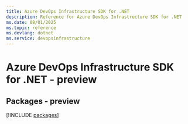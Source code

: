 ```yaml
---
title: Azure DevOps Infrastructure SDK for .NET
description: Reference for Azure DevOps Infrastructure SDK for .NET
ms.date: 08/01/2025
ms.topic: reference
ms.devlang: dotnet
ms.service: devopsinfrastructure
---
```

# Azure DevOps Infrastructure SDK for .NET - preview
## Packages - preview
[!INCLUDE [packages](devops-infrastructure-index.md)]